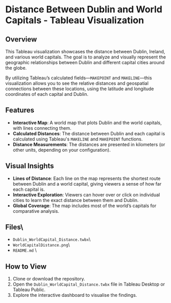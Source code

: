 
# Distance Between Dublin and World Capitals - Tableau Visualization

## Overview

This Tableau visualization showcases the distance between Dublin, Ireland, and various world capitals. The goal is to analyze and visually represent the geographic relationships between Dublin and different capital cities around the globe.

By utilizing Tableau’s calculated fields—`MAKEPOINT` and `MAKELINE`—this visualization allows you to see the relative distances and geospatial connections between these locations, using the latitude and longitude coordinates of each capital and Dublin.

## Features

- **Interactive Map**: A world map that plots Dublin and the world capitals, with lines connecting them.
- **Calculated Distances**: The distance between Dublin and each capital is calculated using Tableau's `MAKELINE` and `MAKEPOINT` functions.
- **Distance Measurements**: The distances are presented in kilometers (or other units, depending on your configuration).

## Visual Insights

- **Lines of Distance**: Each line on the map represents the shortest route between Dublin and a world capital, giving viewers a sense of how far each capital is.
- **Interactive Exploration**: Viewers can hover over or click on individual cities to learn the exact distance between them and Dublin.
- **Global Coverage**: The map includes most of the world’s capitals for comparative analysis.

## Files\
- `Dublin_WorldCapital_Distance.twbx`\
- `WorldCapitalDistance.png`\
- `README.md` \

## How to View
1. Clone or download the repository.
2. Open the `Dublin_WorldCapital_Distance.twbx` file in Tableau Desktop or Tableau Public.
3. Explore the interactive dashboard to visualise the findings.
